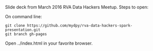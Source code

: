 Slide deck from March 2016 RVA Data Hackers Meetup. Steps to open:

On command line:

    git clone https://github.com/mydpy/rva-data-hackers-spark-presentation.git
    git branch gh-pages

Open ../index.html in your favorite browser.

